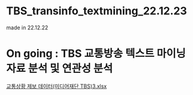 # TBS_transinfo_textmining_22.12.23
made in 22.12.22
# On going : TBS 교통방송 텍스트 마이닝 자료 분석 및 연관성 분석 
[교통상황 제보 데이터(미디어재단 TBS)3.xlsx](https://github.com/lightgreencat/TBS_transinfo_textmining_22.12/files/10292518/TBS.3.xlsx)
